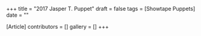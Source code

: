 +++
title = "2017 Jasper T. Puppet"
draft = false
tags = [Showtape Puppets]
date = ""

[Article]
contributors = []
gallery = []
+++